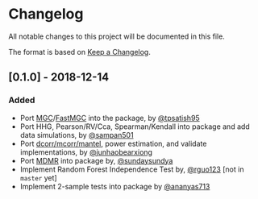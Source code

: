 # Changelog
All notable changes to this project will be documented in this file.

The format is based on [Keep a Changelog](https://keepachangelog.com/en/1.0.0/).

## [0.1.0] - 2018-12-14
### Added
- Port [MGC](https://github.com/neurodata/mgc)/[FastMGC](https://github.com/neurodata/mgc-matlab) into the package, by [@tpsatish95](https://github.com/tpsatish95)
- Port HHG, Pearson/RV/Cca, Spearman/Kendall into package and add data simulations, by [@sampan501](https://github.com/sampan501)
- Port [dcorr/mcorr/mantel](https://github.com/neurodata/mgc-matlab), power estimation, and validate implementations, by [@junhaobearxiong](https://github.com/junhaobearxiong)
- Port [MDMR](https://github.com/FCP-INDI/C-PAC/blob/master/CPAC/cwas/mdmr.pyx) into package by, [@sundaysundya](https://github.com/sundaysundya)
- Implement Random Forest Independence Test by, [@rguo123](https://github.com/rguo123) [not in `master` yet]
- Implement 2-sample tests into package by [@ananyas713](https://github.com/ananyas713)
